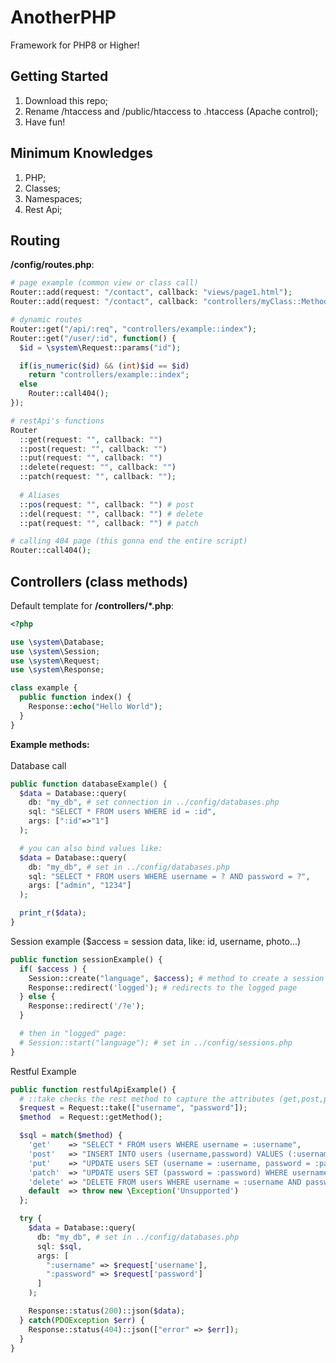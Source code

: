 # AnotherPHP
Framework for PHP8 or Higher!

## Getting Started
1. Download this repo;
1. Rename /htaccess and /public/htaccess to .htaccess (Apache control);
1. Have fun!

## Minimum Knowledges
1. PHP;
1. Classes;
1. Namespaces;
1. Rest Api;

## Routing
**/config/routes.php**:
```php
# page example (common view or class call)
Router::add(request: "/contact", callback: "views/page1.html");
Router::add(request: "/contact", callback: "controllers/myClass::Method", title: "Contact Page");

# dynamic routes
Router::get("/api/:req", "controllers/example::index");
Router::get("/user/:id", function() {
  $id = \system\Request::params("id");

  if(is_numeric($id) && (int)$id == $id)
    return "controllers/example::index";
  else
    Router::call404();
});

# restApi's functions
Router
  ::get(request: "", callback: "")
  ::post(request: "", callback: "")
  ::put(request: "", callback: "")
  ::delete(request: "", callback: "")
  ::patch(request: "", callback: "");
  
  # Aliases
  ::pos(request: "", callback: "") # post
  ::del(request: "", callback: "") # delete
  ::pat(request: "", callback: "") # patch

# calling 404 page (this gonna end the entire script)
Router::call404();
```

## Controllers (class methods)
Default template for **/controllers/*.php**:
```php
<?php

use \system\Database;
use \system\Session;
use \system\Request;
use \system\Response;

class example {
  public function index() {
    Response::echo("Hello World");
  }
}
```

**Example methods:**<br/><br/>
Database call
```php
public function databaseExample() {
  $data = Database::query(
    db: "my_db", # set connection in ../config/databases.php
    sql: "SELECT * FROM users WHERE id = :id",
    args: [":id"=>"1"]
  );

  # you can also bind values like:
  $data = Database::query(
    db: "my_db", # set in ../config/databases.php
    sql: "SELECT * FROM users WHERE username = ? AND password = ?",
    args: ["admin", "1234"]
  );

  print_r($data);
}
```

Session example ($access = session data, like: id, username, photo...)
```php
public function sessionExample() {
  if( $access ) {
    Session::create("language", $access); # method to create a session
    Response::redirect('logged'); # redirects to the logged page
  } else {
    Response::redirect('/?e');
  }

  # then in "logged" page:
  # Session::start("language"); # set in ../config/sessions.php
}
```

Restful Example
```php
public function restfulApiExample() {
  # ::take checks the rest method to capture the attributes (get,post,put,delete,patch)
  $request = Request::take(["username", "password"]);
  $method  = Request::getMethod();

  $sql = match($method) {
    'get'    => "SELECT * FROM users WHERE username = :username",
    'post'   => "INSERT INTO users (username,password) VALUES (:username, :password)",
    'put'    => "UPDATE users SET (username = :username, password = :password) WHERE username = :username",
    'patch'  => "UPDATE users SET (password = :password) WHERE username = :username",
    'delete' => "DELETE FROM users WHERE username = :username AND password = :password",
    default  => throw new \Exception('Unsupported')
  };

  try {
    $data = Database::query(
      db: "my_db", # set in ../config/databases.php
      sql: $sql,
      args: [
        ":username" => $request['username'],
        ":password" => $request['password']
      ]
    );

    Response::status(200)::json($data);
  } catch(PDOException $err) {
    Response::status(404)::json(["error" => $err]);
  }
}
```
